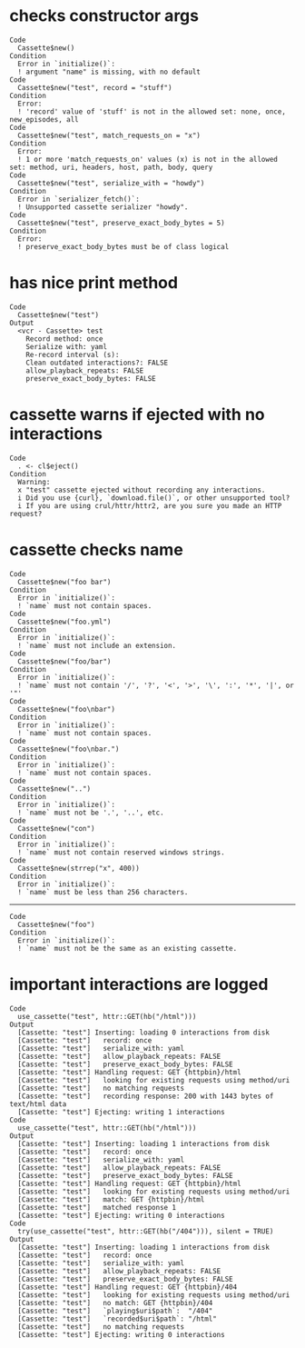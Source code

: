 # checks constructor args

    Code
      Cassette$new()
    Condition
      Error in `initialize()`:
      ! argument "name" is missing, with no default
    Code
      Cassette$new("test", record = "stuff")
    Condition
      Error:
      ! 'record' value of 'stuff' is not in the allowed set: none, once, new_episodes, all
    Code
      Cassette$new("test", match_requests_on = "x")
    Condition
      Error:
      ! 1 or more 'match_requests_on' values (x) is not in the allowed set: method, uri, headers, host, path, body, query
    Code
      Cassette$new("test", serialize_with = "howdy")
    Condition
      Error in `serializer_fetch()`:
      ! Unsupported cassette serializer "howdy".
    Code
      Cassette$new("test", preserve_exact_body_bytes = 5)
    Condition
      Error:
      ! preserve_exact_body_bytes must be of class logical

# has nice print method

    Code
      Cassette$new("test")
    Output
      <vcr - Cassette> test
        Record method: once
        Serialize with: yaml
        Re-record interval (s): 
        Clean outdated interactions?: FALSE
        allow_playback_repeats: FALSE
        preserve_exact_body_bytes: FALSE

# cassette warns if ejected with no interactions

    Code
      . <- cl$eject()
    Condition
      Warning:
      x "test" cassette ejected without recording any interactions.
      i Did you use {curl}, `download.file()`, or other unsupported tool?
      i If you are using crul/httr/httr2, are you sure you made an HTTP request?

# cassette checks name

    Code
      Cassette$new("foo bar")
    Condition
      Error in `initialize()`:
      ! `name` must not contain spaces.
    Code
      Cassette$new("foo.yml")
    Condition
      Error in `initialize()`:
      ! `name` must not include an extension.
    Code
      Cassette$new("foo/bar")
    Condition
      Error in `initialize()`:
      ! `name` must not contain '/', '?', '<', '>', '\', ':', '*', '|', or '"'
    Code
      Cassette$new("foo\nbar")
    Condition
      Error in `initialize()`:
      ! `name` must not contain spaces.
    Code
      Cassette$new("foo\nbar.")
    Condition
      Error in `initialize()`:
      ! `name` must not contain spaces.
    Code
      Cassette$new("..")
    Condition
      Error in `initialize()`:
      ! `name` must not be '.', '..', etc.
    Code
      Cassette$new("con")
    Condition
      Error in `initialize()`:
      ! `name` must not contain reserved windows strings.
    Code
      Cassette$new(strrep("x", 400))
    Condition
      Error in `initialize()`:
      ! `name` must be less than 256 characters.

---

    Code
      Cassette$new("foo")
    Condition
      Error in `initialize()`:
      ! `name` must not be the same as an existing cassette.

# important interactions are logged

    Code
      use_cassette("test", httr::GET(hb("/html")))
    Output
      [Cassette: "test"] Inserting: loading 0 interactions from disk
      [Cassette: "test"]   record: once
      [Cassette: "test"]   serialize_with: yaml
      [Cassette: "test"]   allow_playback_repeats: FALSE
      [Cassette: "test"]   preserve_exact_body_bytes: FALSE
      [Cassette: "test"] Handling request: GET {httpbin}/html
      [Cassette: "test"]   looking for existing requests using method/uri
      [Cassette: "test"]   no matching requests
      [Cassette: "test"]   recording response: 200 with 1443 bytes of text/html data
      [Cassette: "test"] Ejecting: writing 1 interactions
    Code
      use_cassette("test", httr::GET(hb("/html")))
    Output
      [Cassette: "test"] Inserting: loading 1 interactions from disk
      [Cassette: "test"]   record: once
      [Cassette: "test"]   serialize_with: yaml
      [Cassette: "test"]   allow_playback_repeats: FALSE
      [Cassette: "test"]   preserve_exact_body_bytes: FALSE
      [Cassette: "test"] Handling request: GET {httpbin}/html
      [Cassette: "test"]   looking for existing requests using method/uri
      [Cassette: "test"]   match: GET {httpbin}/html
      [Cassette: "test"]   matched response 1
      [Cassette: "test"] Ejecting: writing 0 interactions
    Code
      try(use_cassette("test", httr::GET(hb("/404"))), silent = TRUE)
    Output
      [Cassette: "test"] Inserting: loading 1 interactions from disk
      [Cassette: "test"]   record: once
      [Cassette: "test"]   serialize_with: yaml
      [Cassette: "test"]   allow_playback_repeats: FALSE
      [Cassette: "test"]   preserve_exact_body_bytes: FALSE
      [Cassette: "test"] Handling request: GET {httpbin}/404
      [Cassette: "test"]   looking for existing requests using method/uri
      [Cassette: "test"]   no match: GET {httpbin}/404
      [Cassette: "test"]   `playing$uri$path`:  "/404" 
      [Cassette: "test"]   `recorded$uri$path`: "/html"
      [Cassette: "test"]   no matching requests
      [Cassette: "test"] Ejecting: writing 0 interactions


